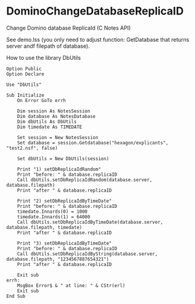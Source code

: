 # DominoChangeDatabaseReplicaID
Change Domino database ReplicaId (C Notes API)

See demo.lss (you only need to adjust function: GetDatabase that returns server andf filepath of database).

How to use the library DbUtils

```
Option Public
Option Declare

Use "DbUtils"

Sub Initialize
	On Error GoTo errh

	Dim session As NotesSession
	Dim database As NotesDatabase
	Dim dbUtils As DbUtils
	Dim timedate As TIMEDATE
	
	Set session = New NotesSession
	Set database = session.Getdatabase("hexagon/explicants", "test2.nsf", false)

	Set dbUtils = New DbUtils(session)
	
	Print "1) setDbReplicaIdRandom"
	Print "before: " & database.replicaID
	Call dbUtils.setDbReplicaIdRandom(database.server, database.filepath)
	Print "after " & database.replicaID
	
	Print "2) setDbReplicaIdByTimeDate"
	Print "before: " & database.replicaID
	timedate.Innards(0) = 1000
	timedate.Innards(1) = 64000
	Call dbUtils.setDbReplicaIdByTimeDate(database.server, database.filepath, timedate)
	Print "after " & database.replicaID
	
	Print "3) setDbReplicaIdByTimeDate"
	Print "before: " & database.replicaID
	Call dbUtils.setDbReplicaIdByString(database.server, database.filepath, "1234567887654321")
	Print "after " & database.replicaID
	
	Exit sub
errh:
	MsgBox Error$ & " at line: " & CStr(erl)
	Exit sub
End Sub

```
